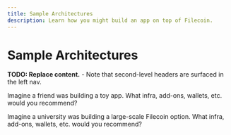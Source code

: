 ```yaml
---
title: Sample Architectures
description: Learn how you might build an app on top of Filecoin.
---
```


# Sample Architectures

**TODO: Replace content.** - Note that second-level headers are surfaced in the left nav.

Imagine a friend was building a toy app. What infra, add-ons, wallets, etc. would you recommend?

Imagine a university was building a large-scale Filecoin option. What infra, add-ons, wallets, etc. would you recommend?
